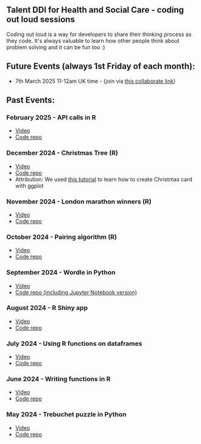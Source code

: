## Talent DDI for Health and Social Care - coding out loud sessions

Coding out loud is a way for developers to share their thinking process as they code. It's always valuable to learn how other people think about problem solving and it can be fun too :) 

## Future Events (always 1st Friday of each month):

- 7th March 2025 11-12am UK time - (join via <a href="">this collaborate link</a>)

## Past Events:

### February 2025 - API calls in R
- <a href="https://media.ed.ac.uk/media/Coding+out+loud+-+February+2025/1_alyhgyff">Video</a>
- <a href="https://github.com/DDI-Talent/coding-out-loud/tree/main/february-2025">Code repo</a>

### December 2024 - Christmas Tree (R)
- <a href="https://media.ed.ac.uk/media/Coding+out+loud+-+December+2024+-+Making+a+Christmas+Card+with+ggplot/1_uqy2wcbx">Video</a>
- <a href="https://github.com/DDI-Talent/coding-out-loud/tree/main/december-2024">Code repo</a>
- Attribution: We used <a href="https://realworlddatascience.net/ideas/tutorials/posts/2023/12/12/xmas-cards.html">this tutorial</a> to learn how to create Christmas card with ggplot 

### November 2024 - London marathon winners (R)
- <a href="https://media.ed.ac.uk/media/Coding%20out%20loud%20-%20London%20marathon%20winners/1_eybvfhfz">Video</a>
- <a href="https://github.com/DDI-Talent/coding-out-loud/tree/main/november-2024">Code repo</a>

### October 2024 - Pairing algorithm (R)
- <a href="https://media.ed.ac.uk/media/1_vjm3kopc?kalturaSeekFrom=3&kalturaClipTo=4488">Video</a>
- <a href="https://github.com/DDI-Talent/coding-out-loud/tree/main/october-2024">Code repo</a>

### September 2024 - Wordle in Python
- <a href="https://media.ed.ac.uk/media/Coding+out+loud+-+Wordle+in+Python/1_gmth6xr0">Video</a>
- <a href="https://github.com/DDI-Talent/coding-out-loud/tree/main/september-2024/wordle">Code repo (including Jupyter Notebook version)</a>

### August 2024 - R Shiny app
- <a href="https://media.ed.ac.uk/media/Coding%20out%20loud%20-%20August%202024_RShiny/1_vreysrd9">Video</a> 
- <a href="https://github.com/DDI-Talent/coding-out-loud/tree/main/august-2024">Code repo</a> 

### July 2024 - Using R functions on dataframes
- <a href="https://media.ed.ac.uk/media/Coding%20out%20loud%20-%20July%202024%20-%20Actors%20ages/1_ejl3ws4v">Video</a> 
- <a href="https://github.com/DDI-Talent/coding-out-loud/tree/main/july-2024">Code repo</a> 

### June 2024 - Writing functions in R
- <a href="https://media.ed.ac.uk/media/Coding-out-loud%20birthdates%20function/1_5ca3aoy3">Video</a> 
- <a href="https://github.com/DDI-Talent/coding-out-loud/tree/main/june-2024">Code repo</a>

### May 2024 - Trebuchet puzzle in Python
- <a href="https://media.ed.ac.uk/media/Coding%20out%20loud%3A%20May%202024%3A%20Trebuchet%20in%20Python/1_87ug8owz">Video</a> 
- <a href="https://github.com/DDI-Talent/coding-out-loud/tree/main/may-2024">Code repo</a> 

